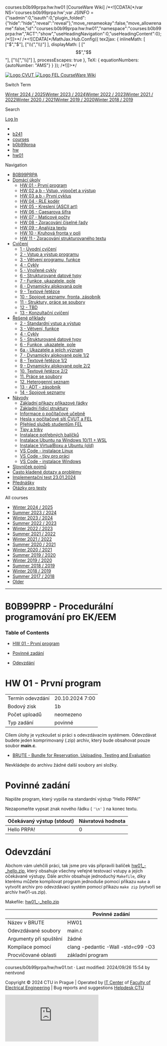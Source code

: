  courses:b0b99prpa:hw:hw01 \[CourseWare Wiki\]                 /\*<!\[CDATA\[\*/var NS='courses:b0b99prpa:hw';var JSINFO = {"isadmin":0,"isauth":0,"plugin\_folded":{"hide":"hide","reveal":"reveal"},"move\_renameokay":false,"move\_allowrename":false,"id":"courses:b0b99prpa:hw:hw01","namespace":"courses:b0b99prpa:hw","ACT":"show","useHeadingNavigation":0,"useHeadingContent":0}; /\*!\]\]>\*/ /\*<!\[CDATA\[\*/MathJax.Hub.Config({ tex2jax: { inlineMath: \[ \["$","$"\], \["\\\\(","\\\\)"\] \], displayMath: \[ \["$$","$$"\], \["\\\\\[","\\\\\]"\] \], processEscapes: true }, TeX: { equationNumbers: {autoNumber: "AMS"} } }); /\*!\]\]>\*/   

  [![Logo CVUT](https://cw.fel.cvut.cz/wiki/lib/tpl/bulma-cw/images/symbol_cvut_plna_doplnkova_verze_negativ.svg) ![Logo FEL](https://cw.fel.cvut.cz/wiki/lib/tpl/bulma-cw/images/logo_FEL_zkratka_negativ.svg) CourseWare Wiki](https://cw.fel.cvut.cz/wiki/start "[H]")

Switch Term

[Winter 2024 / 2025](https://cw.fel.cvut.cz/wiki/courses/b0b99prpa/start)[Winter 2023 / 2024](https://cw.fel.cvut.cz/b231/courses/b0b99prpa/start)[Winter 2022 / 2023](https://cw.fel.cvut.cz/b221/courses/b0b99prpa/start)[Winter 2021 / 2022](https://cw.fel.cvut.cz/b211/courses/b0b99prpa/start)[Winter 2020 / 2021](https://cw.fel.cvut.cz/b201/courses/b0b99prpa/start)[Winter 2019 / 2020](https://cw.fel.cvut.cz/b191/courses/b0b99prpa/start)[Winter 2018 / 2019](https://cw.fel.cvut.cz/b181/courses/b0b99prpa/start)

Search

[Log In](https://cw.fel.cvut.cz/wiki/courses/b0b99prpa/hw/hw01?do=login&sectok= "Log In")

*   [](https://cw.fel.cvut.cz/wiki/start "start")
*   [b241](https://cw.fel.cvut.cz/wiki/start "wiki")
*   [courses](https://cw.fel.cvut.cz/wiki/courses/start "courses:start")
*   [b0b99prpa](https://cw.fel.cvut.cz/wiki/courses/b0b99prpa/start "courses:b0b99prpa:start")
*   [hw](https://cw.fel.cvut.cz/wiki/courses/b0b99prpa/hw/start "courses:b0b99prpa:hw:start")
*   [hw01](https://cw.fel.cvut.cz/wiki/courses/b0b99prpa/hw/hw01 "courses:b0b99prpa:hw:hw01")

Navigation

*   [B0B99PRPA](https://cw.fel.cvut.cz/wiki/courses/b0b99prpa/start)
*   [Domácí úkoly](https://cw.fel.cvut.cz/wiki/courses/b0b99prpa/hw/start)
    *   [HW 01 - První program](https://cw.fel.cvut.cz/wiki/courses/b0b99prpa/hw/hw01)
    *   [HW 02 a,b - Vstup, výpočet a výstup](https://cw.fel.cvut.cz/wiki/courses/b0b99prpa/hw/hw02)
    *   [HW 03 a,b - První cyklus](https://cw.fel.cvut.cz/wiki/courses/b0b99prpa/hw/hw03)
    *   [HW 04 - RLE kodér](https://cw.fel.cvut.cz/wiki/courses/b0b99prpa/hw/hw04)
    *   [HW 05 - Kreslení (ASCII art)](https://cw.fel.cvut.cz/wiki/courses/b0b99prpa/hw/hw05)
    *   [HW 06 - Caesarova šifra](https://cw.fel.cvut.cz/wiki/courses/b0b99prpa/hw/hw06)
    *   [HW 07 - Maticové počty](https://cw.fel.cvut.cz/wiki/courses/b0b99prpa/hw/hw07)
    *   [HW 08 - Zpracování číselné řady](https://cw.fel.cvut.cz/wiki/courses/b0b99prpa/hw/hw08)
    *   [HW 09 - Analýza textu](https://cw.fel.cvut.cz/wiki/courses/b0b99prpa/hw/hw09)
    *   [HW 10 - Kruhová fronta v poli](https://cw.fel.cvut.cz/wiki/courses/b0b99prpa/hw/hw10)
    *   [HW 11 - Zpracování strukturovaného textu](https://cw.fel.cvut.cz/wiki/courses/b0b99prpa/hw/hw11)
*   [Cvičení](https://cw.fel.cvut.cz/wiki/courses/b0b99prpa/labs/start)
    *   [1 - Úvodní cvičení](https://cw.fel.cvut.cz/wiki/courses/b0b99prpa/labs/lab01)
    *   [2 - Vstup a výstup programu](https://cw.fel.cvut.cz/wiki/courses/b0b99prpa/labs/lab02)
    *   [3 - Větvení programu, funkce](https://cw.fel.cvut.cz/wiki/courses/b0b99prpa/labs/lab03)
    *   [4 - Cykly](https://cw.fel.cvut.cz/wiki/courses/b0b99prpa/labs/lab04)
    *   [5 - Vnořené cykly](https://cw.fel.cvut.cz/wiki/courses/b0b99prpa/labs/lab05)
    *   [6 - Strukturované datové typy](https://cw.fel.cvut.cz/wiki/courses/b0b99prpa/labs/lab06)
    *   [7 - Funkce, ukazatele, pole](https://cw.fel.cvut.cz/wiki/courses/b0b99prpa/labs/lab07)
    *   [8 - Dynamicky alokovaná pole](https://cw.fel.cvut.cz/wiki/courses/b0b99prpa/labs/lab08)
    *   [9 - Textové řetězce](https://cw.fel.cvut.cz/wiki/courses/b0b99prpa/labs/lab09)
    *   [10 - Spojové seznamy, fronta, zásobník](https://cw.fel.cvut.cz/wiki/courses/b0b99prpa/labs/lab10)
    *   [11 - Struktury, práce se soubory](https://cw.fel.cvut.cz/wiki/courses/b0b99prpa/labs/lab11)
    *   [12 - TBD](https://cw.fel.cvut.cz/wiki/courses/b0b99prpa/labs/lab12)
    *   [13 - Konzultační cvičení](https://cw.fel.cvut.cz/wiki/courses/b0b99prpa/labs/lab13)
*   [Řešené příklady](https://cw.fel.cvut.cz/wiki/courses/b0b99prpa/solutions/start)
    *   [2 - Standardní vstup a výstup](https://cw.fel.cvut.cz/wiki/courses/b0b99prpa/solutions/lab02)
    *   [3 - Větvení, funkce](https://cw.fel.cvut.cz/wiki/courses/b0b99prpa/solutions/lab03)
    *   [4 - Cykly](https://cw.fel.cvut.cz/wiki/courses/b0b99prpa/solutions/lab04)
    *   [5 - Strukturované datové typy](https://cw.fel.cvut.cz/wiki/courses/b0b99prpa/solutions/lab05)
    *   [6 - Funkce, ukazatele, pole](https://cw.fel.cvut.cz/wiki/courses/b0b99prpa/solutions/lab06)
    *   [6a - Ukazatele a jejich význam](https://cw.fel.cvut.cz/wiki/courses/b0b99prpa/solutions/lab06a)
    *   [7 - Dynamicky alokované pole 1/2](https://cw.fel.cvut.cz/wiki/courses/b0b99prpa/solutions/lab07)
    *   [8 - Textové řetězce 1/2](https://cw.fel.cvut.cz/wiki/courses/b0b99prpa/solutions/lab08)
    *   [9 - Dynamicky alokované pole 2/2](https://cw.fel.cvut.cz/wiki/courses/b0b99prpa/solutions/lab09)
    *   [10\. Textové řetězce 2/2](https://cw.fel.cvut.cz/wiki/courses/b0b99prpa/solutions/lab10)
    *   [11\. Práce se soubory](https://cw.fel.cvut.cz/wiki/courses/b0b99prpa/solutions/lab11)
    *   [12\. Heterogenní seznam](https://cw.fel.cvut.cz/wiki/courses/b0b99prpa/solutions/lab12)
    *   [13 - ADT - zásobník](https://cw.fel.cvut.cz/wiki/courses/b0b99prpa/solutions/lab13)
    *   [14 - Spojové seznamy](https://cw.fel.cvut.cz/wiki/courses/b0b99prpa/solutions/lab14)
*   [Návody](https://cw.fel.cvut.cz/wiki/courses/b0b99prpa/tutorials/start)
    *   [Základní příkazy příkazové řádky](https://cw.fel.cvut.cz/wiki/courses/b0b99prpa/tutorials/basiccommands)
    *   [Základní řídicí struktury](https://cw.fel.cvut.cz/wiki/courses/b0b99prpa/tutorials/control)
    *   [Informace o počítačové učebně](https://cw.fel.cvut.cz/wiki/courses/b0b99prpa/tutorials/lab)
    *   [Hesla v počítačové síti ČVUT a FEL](https://cw.fel.cvut.cz/wiki/courses/b0b99prpa/tutorials/password)
    *   [Přehled služeb studentům FEL](https://cw.fel.cvut.cz/wiki/courses/b0b99prpa/tutorials/services)
    *   [Tipy a triky](https://cw.fel.cvut.cz/wiki/courses/b0b99prpa/tutorials/tipy_triky)
    *   [Instalace potřebných balíčků](https://cw.fel.cvut.cz/wiki/courses/b0b99prpa/tutorials/ubuntu_packages)
    *   [Instalace Ubuntu na Windows 10/11 + WSL](https://cw.fel.cvut.cz/wiki/courses/b0b99prpa/tutorials/ubuntuwin11)
    *   [Instalace VirtualBoxu a Ubuntu (old)](https://cw.fel.cvut.cz/wiki/courses/b0b99prpa/tutorials/virtualboxinstallation)
    *   [VS Code - instalace Linux](https://cw.fel.cvut.cz/wiki/courses/b0b99prpa/tutorials/vs_code_linux)
    *   [VS Code - tipy pro práci](https://cw.fel.cvut.cz/wiki/courses/b0b99prpa/tutorials/vs_code_tips)
    *   [VS Code - instalace Windows](https://cw.fel.cvut.cz/wiki/courses/b0b99prpa/tutorials/vs_code_win)
*   [Slovníček pojmů](https://cw.fel.cvut.cz/wiki/courses/b0b99prpa/dictionary)
*   [Často kladené dotazy a problémy](https://cw.fel.cvut.cz/wiki/courses/b0b99prpa/faq)
*   [Implementační test 23.01.2024](https://cw.fel.cvut.cz/wiki/courses/b0b99prpa/implementace)
*   [Přednášky](https://cw.fel.cvut.cz/wiki/courses/b0b99prpa/lectures)
*   [Otázky pro testy](https://cw.fel.cvut.cz/wiki/courses/b0b99prpa/test)

All courses

*   [Winter 2024 / 2025](https://cw.fel.cvut.cz/wiki/courses/start)
*   [Summer 2023 / 2024](https://cw.fel.cvut.cz/b232/courses/start)
*   [Winter 2023 / 2024](https://cw.fel.cvut.cz/b231/courses/start)
*   [Summer 2022 / 2023](https://cw.fel.cvut.cz/b222/courses/start)
*   [Winter 2022 / 2023](https://cw.fel.cvut.cz/b221/courses/start)
*   [Summer 2021 / 2022](https://cw.fel.cvut.cz/b212/courses/start)
*   [Winter 2021 / 2022](https://cw.fel.cvut.cz/b211/courses/start)
*   [Summer 2020 / 2021](https://cw.fel.cvut.cz/b202/courses/start)
*   [Winter 2020 / 2021](https://cw.fel.cvut.cz/b201/courses/start)
*   [Summer 2019 / 2020](https://cw.fel.cvut.cz/b192/courses/start)
*   [Winter 2019 / 2020](https://cw.fel.cvut.cz/b191/courses/start)
*   [Summer 2018 / 2019](https://cw.fel.cvut.cz/b182/courses/start)
*   [Winter 2018 / 2019](https://cw.fel.cvut.cz/b181/courses/start)
*   [Summer 2017 / 2018](https://cw.fel.cvut.cz/b172/courses/start)
*   [Older](https://cw.fel.cvut.cz/old/courses/start)

- - -

# B0B99PRP - Procedurální programování pro EK/EEM

### Table of Contents

*   [HW 01 - První program](#hw_01_-_prvni_program)
    
*   [Povinné zadání](#povinne_zadani)
    
*   [Odevzdání](#odevzdani)
    

# HW 01 - První program

|     |     |
| --- | --- |
| Termín odevzdání | 20.10.2024 7:00 |
| Bodový zisk | 1b  |
| Počet uploadů | neomezeno |
| Typ zadání | povinné |

Cílem úlohy je vyzkoušet si práci s odevzdávacím systémem. Odevzdávat budete jeden komprimovaný (.zip) archiv, který bude obsahovat pouze soubor **main.c**.

*   [BRUTE - Bundle for Reservation, Uploading, Testing and Evaluation](https://cw.felk.cvut.cz/brute "https://cw.felk.cvut.cz/brute")
    

Nevkládejte do archivu žádné další soubory ani složky.

# Povinné zadání

Napište program, který vypíše na standardní výstup “Hello PRPA!”

Nezapomeňte vypsat znak nového řádku ( `'\n'` ) na konec textu.

| Očekávaný výstup (stdout) | Návratová hodnota |
| --- | --- |
| Hello PRPA! | 0   |

# Odevzdání

Abchom vám ulehčili práci, tak jsme pro vás připravili balíček [hw01\_-\_hello.zip](https://cw.fel.cvut.cz/wiki/_media/courses/b0b99prpa/hw/hw01_-_hello.zip "courses:b0b99prpa:hw:hw01_-_hello.zip (1.3 KB)"), který obsahuje všechny veřejné testovací vstupy a jejich očekávané výstupy. Dále archiv obsahuje jednoduchý `Makefile`, díky kterému můžete kompilovat program jednoduše pomocí příkazu `make` a vytvořit archiv pro odevzdávací systém pomocí příkazu `make zip` (vytvoří se archiv hw01-us.zip).

Makefile: [hw01\_-\_hello.zip](https://cw.fel.cvut.cz/wiki/_media/courses/b0b99prpa/hw/hw01_-_hello.zip "courses:b0b99prpa:hw:hw01_-_hello.zip (1.3 KB)")

|     | Povinné zadání |
| --- | --- |
| Název v BRUTE | HW01 |
| Odevzdávané soubory | main.c |
| Argumenty při spuštění | žádné |
| Kompilace pomocí | clang -pedantic -Wall -std=c99 -O3 |
| Procvičované oblasti | základní program |

courses/b0b99prpa/hw/hw01.txt · Last modified: 2024/09/26 15:54 by nentvond

Copyright © 2024 CTU in Prague | Operated by [IT Center](https://svti.fel.cvut.cz/) of [Faculty of Electrical Engineering](https://fel.cvut.cz/) | Bug reports and suggestions [Helpdesk CTU](https://helpdesk.cvut.cz/secure/CreateIssueDetails!init.jspa?pid=14162&issuetype=1&components=15002&priority=3)

![](https://cw.fel.cvut.cz/wiki/lib/exe/indexer.php?id=courses%3Ab0b99prpa%3Ahw%3Ahw01&1730822128)